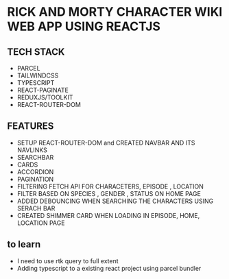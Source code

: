 # RICK AND MORTY CHARACTER WIKI WEB APP USING REACTJS

## TECH STACK

- PARCEL
- TAILWINDCSS
- TYPESCRIPT
- REACT-PAGINATE
- REDUXJS/TOOLKIT
- REACT-ROUTER-DOM

## FEATURES

- SETUP REACT-ROUTER-DOM and CREATED NAVBAR AND ITS NAVLINKS
- SEARCHBAR
- CARDS
- ACCORDION
- PAGINATION
- FILTERING FETCH API FOR CHARACETERS, EPISODE , LOCATION
- FILTER BASED ON SPECIES , GENDER , STATUS ON HOME PAGE
- ADDED DEBOUNCING WHEN SEARCHING THE CHARACTERS USING SERACH BAR
- CREATED SHIMMER CARD WHEN LOADING IN EPISODE, HOME, LOCATION PAGE

## to learn

- I need to use rtk query to full extent
- Adding typescript to a existing react project using parcel bundler
